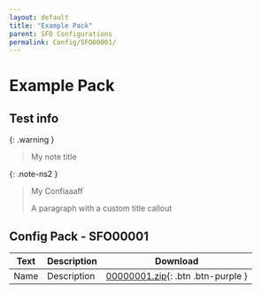```yaml
---
layout: default
title: "Example Pack"
parent: SFO Configurations
permalink: Config/SFO00001/
---
```

# Example Pack

## Test info

{: .warning }
> My note title

{: .note-ns2 }
> My Confiaaaff
>
> A paragraph with a custom title callout

## Config Pack - SFO00001

| Text | Description | Download |
|------|----------|:-------------:|
| Name | Description | [00000001.zip](00000001.zip){: .btn .btn-purple } | 
 


